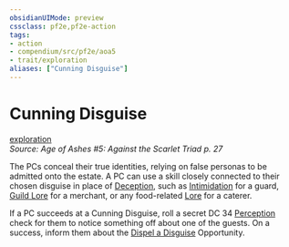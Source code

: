 ```yaml
---
obsidianUIMode: preview
cssclass: pf2e,pf2e-action
tags:
- action
- compendium/src/pf2e/aoa5
- trait/exploration
aliases: ["Cunning Disguise"]
---
```

# Cunning Disguise
[exploration](rules/traits/exploration.md "Exploration Action & Ability Trait")  
*Source: Age of Ashes #5: Against the Scarlet Triad p. 27*  


The PCs conceal their true identities, relying on false personas to be admitted onto the estate. A PC can use a skill closely connected to their chosen disguise in place of [Deception](compendium/skills.md#Deception), such as [Intimidation](compendium/skills.md#Intimidation) for a guard, [Guild Lore](compendium/skills.md#Lore) for a merchant, or any food-related [Lore](compendium/skills.md#Lore) for a caterer.

If a PC succeeds at a Cunning Disguise, roll a secret DC 34 [Perception](compendium/skills.md#Perception) check for them to notice something off about one of the guests. On a success, inform them about the [Dispel a Disguise](rules/actions/dispel-a-disguise-aoa5.md) Opportunity.